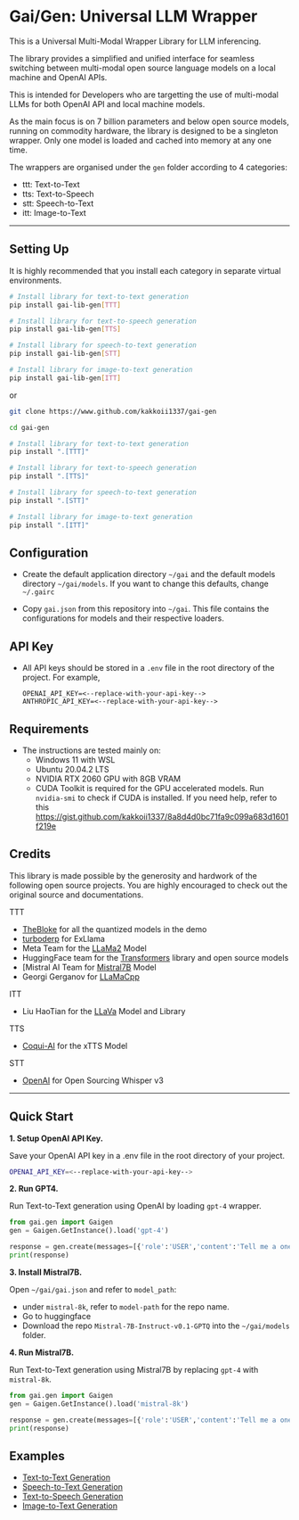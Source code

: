 # Gai/Gen: Universal LLM Wrapper

This is a Universal Multi-Modal Wrapper Library for LLM inferencing.

The library provides a simplified and unified interface for seamless switching between multi-modal open source language models on a local machine and OpenAI APIs.

This is intended for Developers who are targetting the use of multi-modal LLMs for both OpenAI API and local machine models.

As the main focus is on 7 billion parameters and below open source models, running on commodity hardware, the library is designed to be a singleton wrapper. Only one model is loaded and cached into memory at any one time.

The wrappers are organised under the `gen` folder according to 4 categories:

-   ttt: Text-to-Text
-   tts: Text-to-Speech
-   stt: Speech-to-Text
-   itt: Image-to-Text

---

## Setting Up

It is highly recommended that you install each category in separate virtual environments.

```bash
# Install library for text-to-text generation
pip install gai-lib-gen[TTT]

# Install library for text-to-speech generation
pip install gai-lib-gen[TTS]

# Install library for speech-to-text generation
pip install gai-lib-gen[STT]

# Install library for image-to-text generation
pip install gai-lib-gen[ITT]
```

or

```bash
git clone https://www.github.com/kakkoii1337/gai-gen

cd gai-gen

# Install library for text-to-text generation
pip install ".[TTT]"

# Install library for text-to-speech generation
pip install ".[TTS]"

# Install library for speech-to-text generation
pip install ".[STT]"

# Install library for image-to-text generation
pip install ".[ITT]"
```

## Configuration

-   Create the default application directory `~/gai` and the default models directory `~/gai/models`. If you want to change this defaults, change `~/.gairc`

-   Copy `gai.json` from this repository into `~/gai`. This file contains the configurations for models and their respective loaders.

## API Key

-   All API keys should be stored in a `.env` file in the root directory of the project. For example,

    ```.env
    OPENAI_API_KEY=<--replace-with-your-api-key-->
    ANTHROPIC_API_KEY=<--replace-with-your-api-key-->
    ```

## Requirements

-   The instructions are tested mainly on:
    -   Windows 11 with WSL
    -   Ubuntu 20.04.2 LTS
    -   NVIDIA RTX 2060 GPU with 8GB VRAM
    -   CUDA Toolkit is required for the GPU accelerated models. Run `nvidia-smi` to check if CUDA is installed.
        If you need help, refer to this https://gist.github.com/kakkoii1337/8a8d4d0bc71fa9c099a683d1601f219e

## Credits

This library is made possible by the generosity and hardwork of the following open source projects. You are highly encouraged to check out the original source and documentations.

TTT

-   [TheBloke](https://huggingface.co/TheBloke) for all the quantized models in the demo
-   [turboderp](https://github.com/turboderp/exllama) for ExLlama
-   Meta Team for the [LLaMa2](https://ai.meta.com/llama/) Model
-   HuggingFace team for the [Transformers](https://huggingface.co/docs/transformers/llm_tutorial) library and open source models
-   [Mistral AI Team for [Mistral7B](https://mistral.ai/news/announcing-mistral-7b/) Model
-   Georgi Gerganov for [LLaMaCpp](https://github.com/ggerganov/llama.cpp)

ITT

-   Liu HaoTian for the [LLaVa](https://github.com/haotian-liu/LLaVA) Model and Library

TTS

-   [Coqui-AI](https://github.com/coqui-ai/TTS) for the xTTS Model

STT

-   [OpenAI](https://huggingface.co/openai/whisper-large-v3) for Open Sourcing Whisper v3

---

## Quick Start

**1. Setup OpenAI API Key.**

Save your OpenAI API key in a .env file in the root directory of your project.

```bash
OPENAI_API_KEY=<--replace-with-your-api-key-->
```

**2. Run GPT4.**

Run Text-to-Text generation using OpenAI by loading `gpt-4` wrapper.

```python
from gai.gen import Gaigen
gen = Gaigen.GetInstance().load('gpt-4')

response = gen.create(messages=[{'role':'USER','content':'Tell me a one paragraph short story.'},{'role':'ASSISTANT','content':''}])
print(response)
```

**3. Install Mistral7B.**

Open `~/gai/gai.json` and refer to `model_path`:

-   under `mistral-8k`, refer to `model-path` for the repo name.
-   Go to huggingface
-   Download the repo `Mistral-7B-Instruct-v0.1-GPTQ` into the `~/gai/models` folder.

**4. Run Mistral7B.**

Run Text-to-Text generation using Mistral7B by replacing `gpt-4` with `mistral-8k`.

```python
from gai.gen import Gaigen
gen = Gaigen.GetInstance().load('mistral-8k')

response = gen.create(messages=[{'role':'USER','content':'Tell me a one paragraph short story.'},{'role':'ASSISTANT','content':''}])
print(response)
```

## Examples

-   [Text-to-Text Generation](/docs/TTT.ipynb)
-   [Speech-to-Text Generation](/docs/STT.ipynb)
-   [Text-to-Speech Generation](/docs/TTS.ipynb)
-   [Image-to-Text Generation](/docs/ITT.ipynb)
